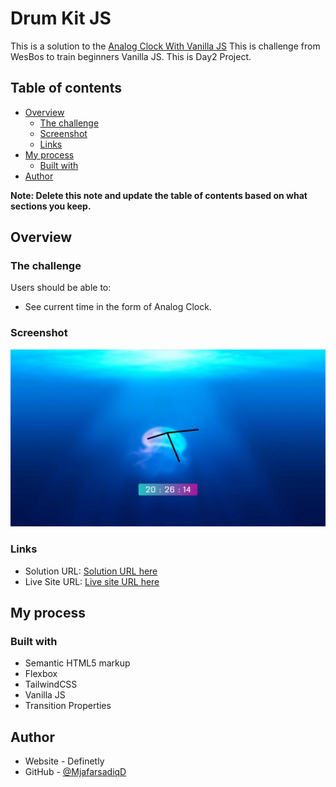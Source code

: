 # Drum Kit JS

This is a solution to the [Analog Clock With Vanilla JS]() This is challenge from WesBos to train beginners Vanilla JS. This is Day2 Project.  

## Table of contents

- [Overview](#overview)
  - [The challenge](#the-challenge)
  - [Screenshot](#screenshot)
  - [Links](#links)
- [My process](#my-process)
  - [Built with](#built-with)
- [Author](#author)

**Note: Delete this note and update the table of contents based on what sections you keep.**

## Overview

### The challenge

Users should be able to:

- See current time in the form of Analog Clock. 

### Screenshot

![](./image/Screenshot%202023-12-13%20202618.png)

### Links

- Solution URL: [Solution URL here](https://www.github.com/Ashraful-Fuqha/analog-clock-js/)
- Live Site URL: [Live site URL here](https://ashraful-fuqha.github.io/analog-clock-js/)

## My process

### Built with

- Semantic HTML5 markup
- Flexbox
- TailwindCSS 
- Vanilla JS
- Transition Properties

## Author

- Website - Definetly
- GitHub - [@MjafarsadiqD](https://github.com/Ashraful-Fuqha)